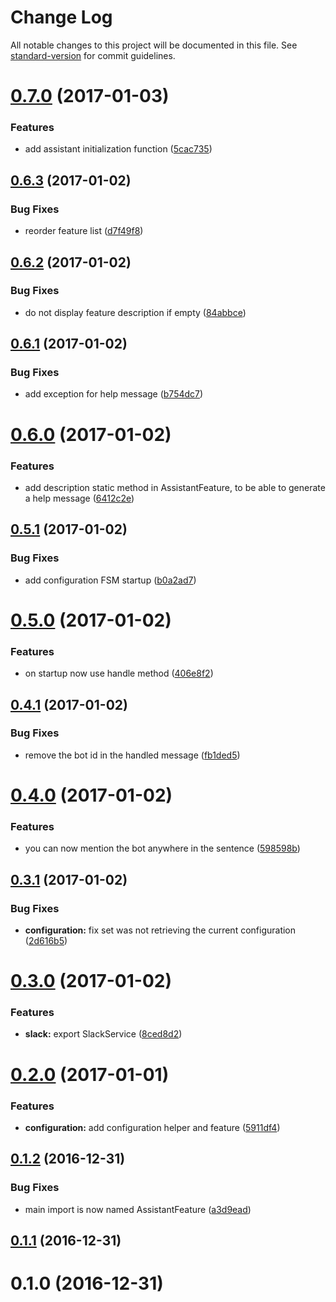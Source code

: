 # Change Log

All notable changes to this project will be documented in this file. See [standard-version](https://github.com/conventional-changelog/standard-version) for commit guidelines.

<a name="0.7.0"></a>
# [0.7.0](https://github.com/denouche/virtual-assistant/compare/v0.6.3...v0.7.0) (2017-01-03)


### Features

* add assistant initialization function ([5cac735](https://github.com/denouche/virtual-assistant/commit/5cac735))



<a name="0.6.3"></a>
## [0.6.3](https://github.com/denouche/virtual-assistant/compare/v0.6.2...v0.6.3) (2017-01-02)


### Bug Fixes

* reorder feature list ([d7f49f8](https://github.com/denouche/virtual-assistant/commit/d7f49f8))



<a name="0.6.2"></a>
## [0.6.2](https://github.com/denouche/virtual-assistant/compare/v0.6.1...v0.6.2) (2017-01-02)


### Bug Fixes

* do not display feature description if empty ([84abbce](https://github.com/denouche/virtual-assistant/commit/84abbce))



<a name="0.6.1"></a>
## [0.6.1](https://github.com/denouche/virtual-assistant/compare/v0.6.0...v0.6.1) (2017-01-02)


### Bug Fixes

* add exception for help message ([b754dc7](https://github.com/denouche/virtual-assistant/commit/b754dc7))



<a name="0.6.0"></a>
# [0.6.0](https://github.com/denouche/virtual-assistant/compare/v0.5.1...v0.6.0) (2017-01-02)


### Features

* add description static method in AssistantFeature, to be able to generate a help message ([6412c2e](https://github.com/denouche/virtual-assistant/commit/6412c2e))



<a name="0.5.1"></a>
## [0.5.1](https://github.com/denouche/virtual-assistant/compare/v0.5.0...v0.5.1) (2017-01-02)


### Bug Fixes

* add configuration FSM startup ([b0a2ad7](https://github.com/denouche/virtual-assistant/commit/b0a2ad7))



<a name="0.5.0"></a>
# [0.5.0](https://github.com/denouche/virtual-assistant/compare/v0.4.1...v0.5.0) (2017-01-02)


### Features

* on startup now use handle method ([406e8f2](https://github.com/denouche/virtual-assistant/commit/406e8f2))



<a name="0.4.1"></a>
## [0.4.1](https://github.com/denouche/virtual-assistant/compare/v0.4.0...v0.4.1) (2017-01-02)


### Bug Fixes

* remove the bot id in the handled message ([fb1ded5](https://github.com/denouche/virtual-assistant/commit/fb1ded5))



<a name="0.4.0"></a>
# [0.4.0](https://github.com/denouche/virtual-assistant/compare/v0.3.1...v0.4.0) (2017-01-02)


### Features

* you can now mention the bot anywhere in the sentence ([598598b](https://github.com/denouche/virtual-assistant/commit/598598b))



<a name="0.3.1"></a>
## [0.3.1](https://github.com/denouche/virtual-assistant/compare/v0.3.0...v0.3.1) (2017-01-02)


### Bug Fixes

* **configuration:** fix set was not retrieving the current configuration ([2d616b5](https://github.com/denouche/virtual-assistant/commit/2d616b5))



<a name="0.3.0"></a>
# [0.3.0](https://github.com/denouche/virtual-assistant/compare/v0.2.0...v0.3.0) (2017-01-02)


### Features

* **slack:** export SlackService ([8ced8d2](https://github.com/denouche/virtual-assistant/commit/8ced8d2))



<a name="0.2.0"></a>
# [0.2.0](https://github.com/denouche/virtual-assistant/compare/v0.1.2...v0.2.0) (2017-01-01)


### Features

* **configuration:** add configuration helper and feature ([5911df4](https://github.com/denouche/virtual-assistant/commit/5911df4))



<a name="0.1.2"></a>
## [0.1.2](https://github.com/denouche/virtual-assistant/compare/v0.1.1...v0.1.2) (2016-12-31)


### Bug Fixes

* main import is now named AssistantFeature ([a3d9ead](https://github.com/denouche/virtual-assistant/commit/a3d9ead))



<a name="0.1.1"></a>
## [0.1.1](https://github.com/denouche/virtual-assistant/compare/v0.1.0...v0.1.1) (2016-12-31)



<a name="0.1.0"></a>
# 0.1.0 (2016-12-31)
